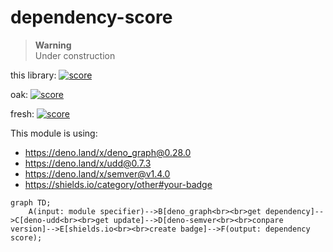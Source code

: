 # dependency-score

> **Warning**<br> Under construction

this library:
[![score](https://dependency-score.deno.dev/badge.svg?url=https://raw.githubusercontent.com/ayame113/dependency-score/main/serve.ts)](https://dependency-score.deno.dev/api/dependencies_score?url=https://raw.githubusercontent.com/ayame113/dependency-score/main/serve.ts)

oak:
[![score](https://dependency-score.deno.dev/badge.svg?url=https://deno.land/x/oak@v10.6.0/mod.ts)](https://dependency-score.deno.dev/api/dependencies_score?url=https://deno.land/x/oak@v10.6.0/mod.ts)

fresh:
[![score](https://dependency-score.deno.dev/badge.svg?url=https://deno.land/x/fresh@1.0.1/server.ts)](https://dependency-score.deno.dev/api/dependencies_score?url=https://deno.land/x/fresh@1.0.1/server.ts)

This module is using:

- https://deno.land/x/deno_graph@0.28.0
- https://deno.land/x/udd@0.7.3
- https://deno.land/x/semver@v1.4.0
- https://shields.io/category/other#your-badge

```mermaid
graph TD;
    A(input: module specifier)-->B[deno_graph<br><br>get dependency]-->C[deno-udd<br><br>get update]-->D[deno-semver<br><br>conpare version]-->E[shields.io<br><br>create badge]-->F(output: dependency score);
```
